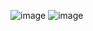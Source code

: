 ![image](https://user-images.githubusercontent.com/76896104/127802420-d37767a0-6b8c-4844-9e04-88dab60083e6.png)
![image](https://user-images.githubusercontent.com/76896104/127802490-e84ea4b4-5cab-4494-b5f0-2cf2afad50a4.png)
